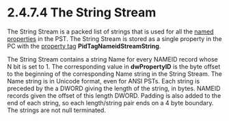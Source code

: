 <html dir="LTR" xmlns:mshelp="http://msdn.microsoft.com/mshelp" xmlns:ddue="http://ddue.schemas.microsoft.com/authoring/2003/5" xmlns:xlink="http://www.w3.org/1999/xlink" xmlns:tool="http://www.microsoft.com/tooltip">
    <head>
        <meta http-equiv="Content-Type" content="text/html; CHARSET=utf-8"></meta>
        <meta name="save" content="history"></meta>
        <title>2.4.7.4 The String Stream</title>
        <xml>
            <mshelp:toctitle title="2.4.7.4 The String Stream"></mshelp:toctitle>
            <mshelp:rltitle title="[MS-PST]: The String Stream"></mshelp:rltitle>
            <mshelp:keyword index="A" term="bbf3cbf6-74f4-48f0-899d-7d79650c021f"></mshelp:keyword>
            <mshelp:attr name="DCSext.ContentType" value="open specification"></mshelp:attr>
            <mshelp:attr name="AssetID" value="bbf3cbf6-74f4-48f0-899d-7d79650c021f"></mshelp:attr>
            <mshelp:attr name="TopicType" value="kbRef"></mshelp:attr>
            <mshelp:attr name="DCSext.Title" value="[MS-PST]: The String Stream" />
        </xml>
    </head>
    <body>
        <div id="header">
            <h1 class="heading">2.4.7.4 The String Stream</h1>
        </div>
        <div id="mainSection">
            <div id="mainBody">
                <div id="allHistory" class="saveHistory"></div>
                <div id="sectionSection0" class="section" name="collapseableSection">
                    

<p>The String Stream is a packed list of strings that is used
for all the <a href="08220cc9-69b1-4072-a2e7-2a0ff201d505.html#gt_e6245def-e67d-4ab2-8c7d-04863b1c1063">named properties</a>
in the PST. The String Stream is stored as a single property in the PC with the
<a href="08220cc9-69b1-4072-a2e7-2a0ff201d505.html#gt_550ffe03-4145-49d1-8370-a9906b00452c">property tag</a> <b>PidTagNameidStreamString</b>.</p>

<p>The String Stream contains a string Name for every NAMEID
record whose N bit is set to 1. The corresponding value in <b>dwPropertyID</b>
is the byte offset to the beginning of the corresponding Name string in the
String Stream. The Name string is in Unicode format, even for ANSI PSTs. Each
string is preceded by the a DWORD giving the length of the string, in bytes.
NAMEID records given the offset of this length DWORD. Padding is also added to
the end of each string, so each length/string pair ends on a 4 byte boundary.
The strings are not null terminated.</p>
                </div>
            </div>
        </div>
    </body>
</html>